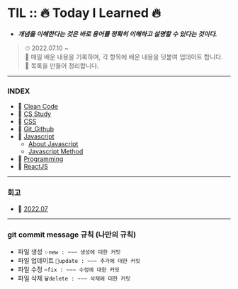 # TIL :: 🔥 Today I Learned 🔥

- **_개념을 이해한다는 것은 바로 용어를 정확히 이해하고 설명할 수 있다는 것이다._**

> ⏱ 2022.07.10 ~<br />
> 📝 매일 배운 내용을 기록하며, 각 항목에 배운 내용을 덧붙여 업데이트 합니다.<br />
> 📝 목록을 만들어 정리합니다.<br />

-----

### INDEX
- 📌 [Clean Code](https://github.com/YooJinRa/til/tree/main/CleanCode)
- 📌 [CS Study](https://github.com/YooJinRa/til/tree/main/CS_Study)
- 📌 [CSS](https://github.com/YooJinRa/til/tree/main/CSS)
- 📌 [Git_Github](https://github.com/YooJinRa/til/tree/main/Git_Github)
- 📌 [Javascript](https://github.com/YooJinRa/til/tree/main/Javascript)
    * [About Javascript](https://github.com/YooJinRa/til/tree/main/Javascript/AboutJavascript.md)
    * [Javascript Method](https://github.com/YooJinRa/til/tree/main/Javascript/JavascriptMethod.md)
- 📌 [Programming](https://github.com/YooJinRa/til/tree/main/Programming)
- 📌 [ReactJS](https://github.com/YooJinRa/til/tree/main/ReactJS)

-----

### 회고
- 📌 [2022.07](https://github.com/YooJinRa/til/blob/main/Retrospect/202207.md)


----

### git commit message 규칙 (나만의 규칙)
- 파일 생성 `✨new : ~~~ 생성에 대한 커밋`
- 파일 업데이트 `🚀update : ~~~ 추가에 대한 커밋`
- 파일 수정 `✂fix : ~~~ 수정에 대한 커밋`
- 파일 삭제 `🗑delete : ~~~ 삭제에 대한 커밋`